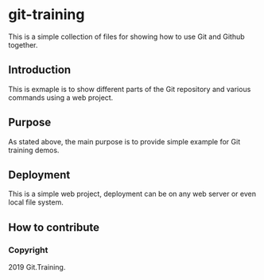 # git-training

This is a simple collection of files for showing how to use Git and Github together.

## Introduction

This is exmaple is to show different parts of the Git repository and various commands using a web project.

## Purpose

As stated above, the main purpose is to provide simple example for Git training demos.

## Deployment

This is a simple web project, deployment can be on any web server or even local file system.

## How to contribute

### Copyright

2019 Git.Training.